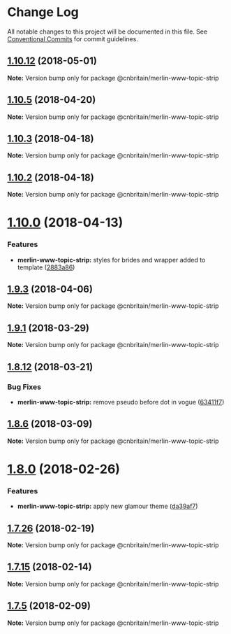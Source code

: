 # Change Log

All notable changes to this project will be documented in this file.
See [Conventional Commits](https://conventionalcommits.org) for commit guidelines.

<a name="1.10.12"></a>
## [1.10.12](https://github.com/cnduk/merlin-www-components/compare/@cnbritain/merlin-www-topic-strip@1.10.11...@cnbritain/merlin-www-topic-strip@1.10.12) (2018-05-01)




**Note:** Version bump only for package @cnbritain/merlin-www-topic-strip

<a name="1.10.5"></a>
## [1.10.5](https://github.com/cnduk/merlin-www-components/compare/@cnbritain/merlin-www-topic-strip@1.10.4...@cnbritain/merlin-www-topic-strip@1.10.5) (2018-04-20)




**Note:** Version bump only for package @cnbritain/merlin-www-topic-strip

<a name="1.10.3"></a>
## [1.10.3](https://github.com/cnduk/merlin-www-components/compare/@cnbritain/merlin-www-topic-strip@1.10.2...@cnbritain/merlin-www-topic-strip@1.10.3) (2018-04-18)




**Note:** Version bump only for package @cnbritain/merlin-www-topic-strip

<a name="1.10.2"></a>
## [1.10.2](https://github.com/cnduk/merlin-www-components/compare/@cnbritain/merlin-www-topic-strip@1.10.1...@cnbritain/merlin-www-topic-strip@1.10.2) (2018-04-18)




**Note:** Version bump only for package @cnbritain/merlin-www-topic-strip

<a name="1.10.0"></a>
# [1.10.0](https://github.com/cnduk/merlin-www-components/compare/@cnbritain/merlin-www-topic-strip@1.9.3...@cnbritain/merlin-www-topic-strip@1.10.0) (2018-04-13)


### Features

* **merlin-www-topic-strip:** styles for brides and wrapper added to template ([2883a86](https://github.com/cnduk/merlin-www-components/commit/2883a86))




<a name="1.9.3"></a>
## [1.9.3](https://github.com/cnduk/merlin-www-components/compare/@cnbritain/merlin-www-topic-strip@1.9.2...@cnbritain/merlin-www-topic-strip@1.9.3) (2018-04-06)




**Note:** Version bump only for package @cnbritain/merlin-www-topic-strip

<a name="1.9.1"></a>
## [1.9.1](https://github.com/cnduk/merlin-www-components/compare/@cnbritain/merlin-www-topic-strip@1.9.0...@cnbritain/merlin-www-topic-strip@1.9.1) (2018-03-29)




**Note:** Version bump only for package @cnbritain/merlin-www-topic-strip

<a name="1.8.12"></a>
## [1.8.12](https://github.com/cnduk/merlin-www-components/compare/@cnbritain/merlin-www-topic-strip@1.8.11...@cnbritain/merlin-www-topic-strip@1.8.12) (2018-03-21)


### Bug Fixes

* **merlin-www-topic-strip:** remove pseudo before dot in vogue ([63411f7](https://github.com/cnduk/merlin-www-components/commit/63411f7))




<a name="1.8.6"></a>
## [1.8.6](https://github.com/cnduk/merlin-www-components/compare/@cnbritain/merlin-www-topic-strip@1.8.5...@cnbritain/merlin-www-topic-strip@1.8.6) (2018-03-09)




**Note:** Version bump only for package @cnbritain/merlin-www-topic-strip

<a name="1.8.0"></a>
# [1.8.0](https://github.com/cnduk/merlin-www-components/compare/@cnbritain/merlin-www-topic-strip@1.7.32...@cnbritain/merlin-www-topic-strip@1.8.0) (2018-02-26)


### Features

* **merlin-www-topic-strip:** apply new glamour theme ([da39af7](https://github.com/cnduk/merlin-www-components/commit/da39af7))




<a name="1.7.26"></a>
## [1.7.26](https://github.com/cnduk/merlin-www-components/compare/@cnbritain/merlin-www-topic-strip@1.7.25...@cnbritain/merlin-www-topic-strip@1.7.26) (2018-02-19)




**Note:** Version bump only for package @cnbritain/merlin-www-topic-strip

<a name="1.7.15"></a>
## [1.7.15](https://github.com/cnduk/merlin-www-components/compare/@cnbritain/merlin-www-topic-strip@1.7.14...@cnbritain/merlin-www-topic-strip@1.7.15) (2018-02-14)




**Note:** Version bump only for package @cnbritain/merlin-www-topic-strip

<a name="1.7.5"></a>
## [1.7.5](https://github.com/cnduk/merlin-www-components/compare/@cnbritain/merlin-www-topic-strip@1.7.4...@cnbritain/merlin-www-topic-strip@1.7.5) (2018-02-09)




**Note:** Version bump only for package @cnbritain/merlin-www-topic-strip
